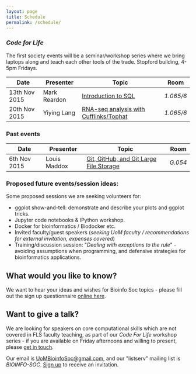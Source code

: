 ```yaml
---
layout: page
title: Schedule
permalink: /schedule/
---
```


### _Code for Life_

The first society events will be a seminar/workshop series where we bring laptops along and teach each other tools of the trade. Stopford building, 4-5pm Fridays.

|Date | Presenter | Topic | Room |
|----- | -------|--------|------|
|13th Nov 2015 | Mark Reardon | [Introduction to SQL](https://www.facebook.com/events/158390151182869/)|_1.065/6_|
|20th Nov 2015 | Yiying Lang | [RNA-seq analysis with Cufflinks/Tophat](https://www.facebook.com/events/1520097534976884) |_1.065/6_|

### Past events


|Date | Presenter | Topic | Room |
|----- | -------|--------|------|
|6th Nov 2015 | Louis Maddox | [Git, GitHub, and Git Large File Storage](https://www.facebook.com/events/857217957729738/)|_G.054_|

### Proposed future events/session ideas:

Some proposed sessions we are seeking volunteers for:

* ggplot show-and-tell: demonstrate and describe your plots and ggplot tricks.
* Jupyter code notebooks & IPython workshop.
* Docker for bioinformatics / Biodocker etc.
* Invited faculty/guest speakers (_seeking UoM faculty / recommendations for external invitation, expenses covered_)
* Training/discussion session: "_Dealing with exceptions to the rule_" - avoiding assumptions when programming, and defensive strategies for bioinformatics applications.


## What would you like to know?

We want to hear your ideas and wishes for Bioinfo Soc topics - please fill out the sign up questionnaire [online here](http://uombio.info/join/).

## Want to give a talk?

We are looking for speakers on core computational skills which are not covered in
FLS faculty teaching, as part of our _Code For Life_ workshop series - if you are
available on Friday afternoons and willing to present, please [get in touch](mailto:UoMBioinfoSoc@gmail.com).

Our email is [UoMBioinfoSoc@gmail.com](mailto:UoMBioinfoSoc@gmail.com), and our "listserv" mailing list is _BIOINFO-SOC_. [Sign up](http://uombio.info/join/) to receive an invitation.
